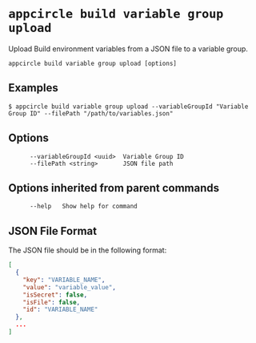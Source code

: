 # `appcircle build variable group upload`

Upload Build environment variables from a JSON file to a variable group.

```plaintext
appcircle build variable group upload [options]
```

## Examples

```plaintext
$ appcircle build variable group upload --variableGroupId "Variable Group ID" --filePath "/path/to/variables.json"
```
         
## Options

```plaintext
      --variableGroupId <uuid>  Variable Group ID
      --filePath <string>       JSON file path
```                       

## Options inherited from parent commands

```plaintext
      --help   Show help for command
```

## JSON File Format

The JSON file should be in the following format:

```json
[
  {
    "key": "VARIABLE_NAME",
    "value": "variable_value",
    "isSecret": false,
    "isFile": false,
    "id": "VARIABLE_NAME"
  },
  ...
]
``` 